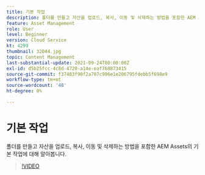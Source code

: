 ```yaml
---
title: 기본 작업
description: 폴더를 만들고 자산을 업로드, 복사, 이동 및 삭제하는 방법을 포함한 AEM Assets의 기본 작업에 대해 알아봅니다.
feature: Asset Management
role: User
level: Beginner
version: Cloud Service
kt: 4299
thumbnail: 32044.jpg
topic: Content Management
last-substantial-update: 2021-09-24T00:00:00Z
exl-id: d5b25fcc-4c8d-4720-a14e-eaf768873415
source-git-commit: f37483f90f2a707c906e1e206795fdebb5f698e9
workflow-type: tm+mt
source-wordcount: '48'
ht-degree: 0%

---
```


# 기본 작업

폴더를 만들고 자산을 업로드, 복사, 이동 및 삭제하는 방법을 포함한 AEM Assets의 기본 작업에 대해 알아봅니다.

>[!VIDEO](https://video.tv.adobe.com/v/32044/?quality=12&learn=on&hidetitle=true)
